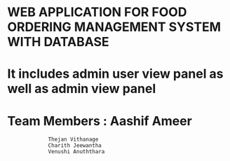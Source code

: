 # WEB APPLICATION FOR FOOD ORDERING MANAGEMENT SYSTEM WITH DATABASE
# It includes admin user view panel as well as admin view panel
# Team Members : Aashif Ameer
                 Thejan Vithanage
                 Charith Jeewantha
                 Venushi Anuththara
